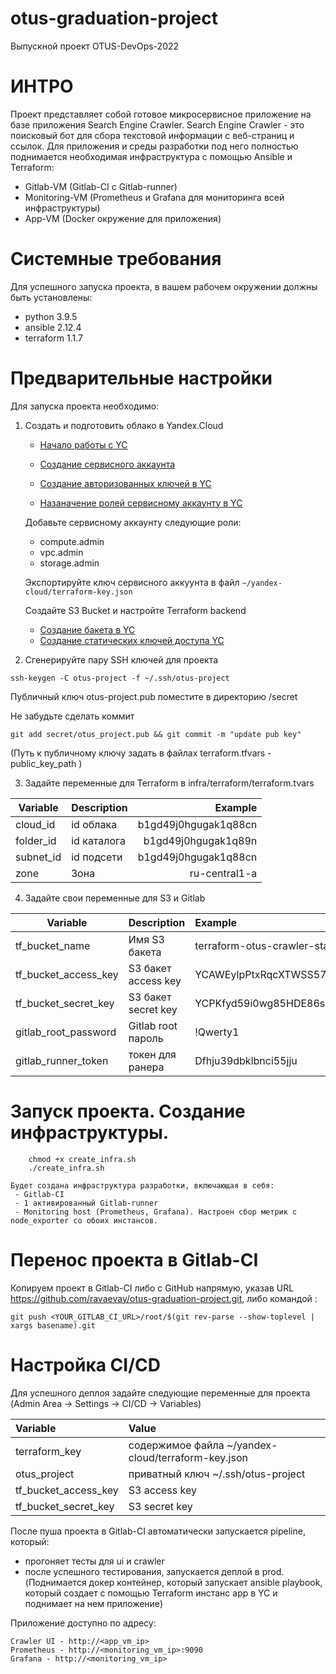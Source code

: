 # otus-graduation-project
Выпускной проект OTUS-DevOps-2022

# ИНТРО

Проект представляет собой готовое микросервисное приложение на базе приложения Search Engine Crawler.
Search Engine Crawler - это поисковый бот для сбора текстовой информации с веб-страниц и ссылок.
Для приложения и среды разработки под него полностью поднимается необходимая инфраструктура с помощью Ansible и Terraform:
 - Gitlab-VM (Gitlab-CI c Gitlab-runner)
 - Monitoring-VM (Prometheus и Grafana для мониторинга всей инфраструктуры)
 - App-VM (Docker окружение для приложения)

# Системные требования

Для успешного запуска проекта, в вашем рабочем окружении должны быть установлены:

- python 3.9.5
- ansible 2.12.4
- terraform 1.1.7

# Предварительные настройки

 Для запуска проекта необходимо:
  1. Cоздать и подготовить облако в Yandex.Cloud
  
     - [Начало работы с YC](https://cloud.yandex.ru/docs/overview/quickstart)
     
     - [Создание сервисного аккаунта](https://cloud.yandex.ru/docs/iam/operations/sa/create)

     - [Создание авторизованных ключей в YC](https://cloud.yandex.ru/docs/iam/operations/authorized-key/create)
     
     - [Назаначение ролей сервисному аккаунту в YC](https://cloud.yandex.ru/docs/iam/operations/sa/assign-role-for-sa)
     
     Добавьте сервисному аккаунту следующие роли:
     - compute.admin
     - vpc.admin
     - storage.admin
     
     Экспортируйте ключ сервисного аккуунта в файл  ``` ~/yandex-cloud/terraform-key.json ```
     
     Создайте S3 Bucket и настройте Terraform backend
       - [Создание бакета в YC](https://cloud.yandex.ru/docs/storage/operations/buckets/create)
       - [Создание статических ключей доступа YC](https://cloud.yandex.ru/docs/iam/operations/sa/create-access-key)

  2. Сгенерируйте пару SSH ключей для проекта
   `````
   ssh-keygen -C otus-project -f ~/.ssh/otus-project
   `````
   Публичный ключ otus-project.pub поместите в директорию /secret
   
   Не забудьте сделать коммит
   ````
   git add secret/otus_project.pub && git commit -m "update pub key"
   ````
  
  (Путь к публичному ключу задать в файлах terraform.tfvars - public_key_path )
  
  3. Задайте переменные для Terraform в infra/terraform/terraform.tvars
  
| Variable      | Description   | Example             |
| ------------- |:------------- | -------------------:|
| cloud_id      |id облака      |b1gd49j0hgugak1q88cn |
| folder_id     |id каталога    |b1gd49j0hgugak1q89n  |
| subnet_id     |id подсети     |b1gd49j0hgugak1q88cn |
| zone          |Зона           | ru-central1-a       |

  4. Задайте свои переменные для S3 и Gitlab
 
 | Variable             | Description           | Example                                 |
 | -------------------- |:--------------------- |:-------------------------------------   |
 | tf_bucket_name       |Имя S3 бакета          |terraform-otus-crawler-state             |
 | tf_bucket_access_key |S3 бакет access key    |YCAWEylpPtxRqcXTWSS57Ssw2                |
 | tf_bucket_secret_key |S3 бакет secret key    |YCPKfyd59i0wg85HDE86s8tr7s+pwL9GPXVBYeF5 |
 | gitlab_root_password |Gitlab root пароль     |!Qwerty1                                 |
 | gitlab_runner_token  |токен для ранера       |Dfhju39dbklbnci55jju                     |
 

# Запуск проекта. Создание инфраструктуры.
```
    chmod +x create_infra.sh
    ./create_infra.sh
```

    Будет создана инфраструктура разработки, включающая в себя:
     - Gitlab-CI
     - 1 активированный Gitlab-runner
     - Monitoring host (Prometheus, Grafana). Настроен сбор метрик с node_exporter со обоих инстансов.
     

# Перенос проекта в Gitlab-CI

Копируем проект в Gitlab-CI либо с GitHub напрямую, указав URL https://github.com/ravaevay/otus-graduation-project.git, либо командой :
``` 
git push <YOUR_GITLAB_CI_URL>/root/$(git rev-parse --show-toplevel | xargs basename).git
```

# Настройка CI/CD

Для успешного деплоя задайте следующие переменные для проекта (Admin Area -> Settings -> CI/CD -> Variables)

   | Variable             | Value                                             | 
   | :-------------       |:-------------                                     |
   | terraform_key        |содержимое файла ~/yandex-cloud/terraform-key.json |
   | otus_project         |приватный ключ ~/.ssh/otus-project                 |
   | tf_bucket_access_key |S3 access key                                      |
   | tf_bucket_secret_key |S3 secret key                                      |

После пуша проекта в Gitlab-CI автоматически запускается pipeline, который:
 - прогоняет тесты для ui и crawler
 - после успешного тестирования, запускается деплой в prod. (Поднимается докер контейнер, который запускает ansible playbook, который создает с помощью Terraform инстанс app в YC и поднимает на нем приложение)
 
 Приложение доступно по адресу:
 ```
 Crawler UI - http://<app_vm_ip>
 Prometheus - http://<monitoring_vm_ip>:9090
 Grafana - http://<monitoring_vm_ip>
 ```
 

